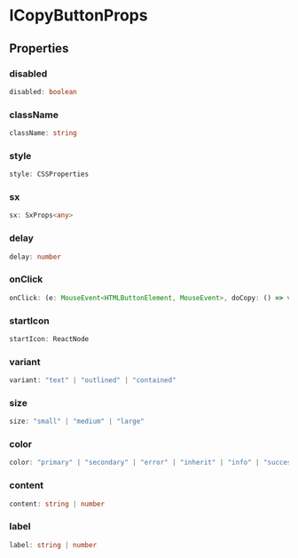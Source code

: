 # ICopyButtonProps

## Properties

### disabled

```ts
disabled: boolean
```

### className

```ts
className: string
```

### style

```ts
style: CSSProperties
```

### sx

```ts
sx: SxProps<any>
```

### delay

```ts
delay: number
```

### onClick

```ts
onClick: (e: MouseEvent<HTMLButtonElement, MouseEvent>, doCopy: () => void) => void
```

### startIcon

```ts
startIcon: ReactNode
```

### variant

```ts
variant: "text" | "outlined" | "contained"
```

### size

```ts
size: "small" | "medium" | "large"
```

### color

```ts
color: "primary" | "secondary" | "error" | "inherit" | "info" | "success" | "warning"
```

### content

```ts
content: string | number
```

### label

```ts
label: string | number
```
